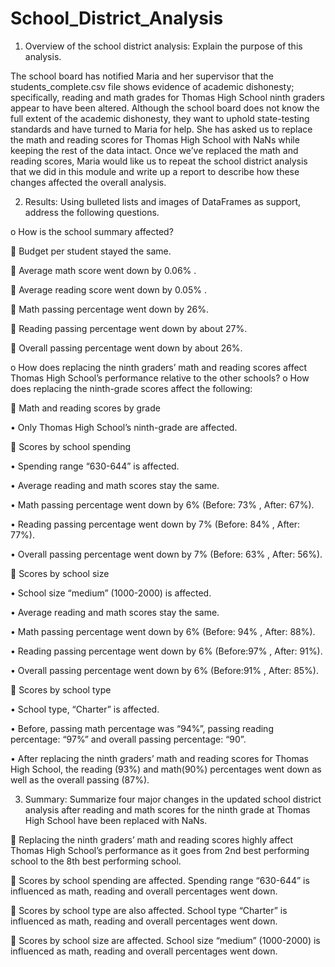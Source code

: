 # School_District_Analysis
1.	Overview of the school district analysis: Explain the purpose of this analysis.

The school board has notified Maria and her supervisor that the students_complete.csv file shows evidence of academic dishonesty; specifically, reading and math grades for Thomas High School ninth graders appear to have been altered. Although the school board does not know the full extent of the academic dishonesty, they want to uphold state-testing standards and have turned to Maria for help. She has asked us to replace the math and reading scores for Thomas High School with NaNs while keeping the rest of the data intact. Once we’ve replaced the math and reading scores, Maria would like us to repeat the school district analysis that we did in this module and write up a report to describe how these changes affected the overall analysis.

2.	Results: Using bulleted lists and images of DataFrames as support, address the following questions.

o	How is the school summary affected?

	Budget per student stayed the same.

	Average math score went down by 0.06% .

	Average reading score went down by 0.05% .

	Math passing percentage went down by 26%.

	Reading passing percentage went down by  about 27%.

	Overall passing percentage went down by about 26%.

o	How does replacing the ninth graders’ math and reading scores affect Thomas High School’s performance relative to the other schools?
o	How does replacing the ninth-grade scores affect the following:

	Math and reading scores by grade

•	Only Thomas High School’s ninth-grade are affected.

	Scores by school spending

•	Spending range “630-644” is affected. 

•	Average reading and math scores stay the same.

•	Math passing percentage went down by 6% (Before: 73% , After: 67%).

•	Reading passing percentage went down by 7% (Before: 84% , After: 77%).

•	Overall passing percentage went down by 7% (Before: 63% , After: 56%).

	Scores by school size

•	School size “medium” (1000-2000) is affected. 

•	 Average reading and math scores stay the same.

•	Math passing percentage went down by 6% (Before: 94% , After: 88%).

•	Reading passing percentage went down by 6% (Before:97% , After: 91%).

•	Overall passing percentage went down by 6% (Before:91% , After: 85%).

	Scores by school type

•	School type, “Charter” is affected. 

•	Before, passing math percentage was “94%”, passing reading percentage:  “97%” and overall passing percentage: “90”. 

•	After replacing the ninth graders’ math and reading scores for Thomas High School, the reading (93%) and math(90%) percentages went down as well as  the overall passing (87%).

3.	Summary: Summarize four major changes in the updated school district analysis after reading and math scores for the ninth grade at Thomas High School have been replaced with NaNs.

	Replacing the ninth graders’ math and reading scores highly affect Thomas High School’s performance as it goes from 2nd best performing school to the 8th best performing school.

	Scores by school spending are affected. Spending range “630-644” is influenced as math, reading and overall percentages went down.

	Scores by school type are also affected. School type “Charter” is influenced as math, reading and overall percentages went down.

	Scores by school size are affected. School size “medium” (1000-2000) is influenced as math, reading and overall percentages went down. 
